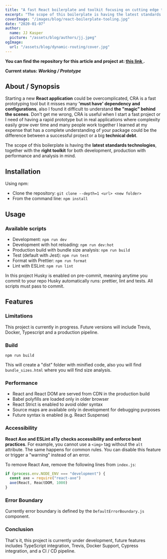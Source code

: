 ```yaml
---
title: "A fast React boilerplate and toolkit focusing on cutting edge technologies and tools."
excerpt: "The scope of this boilerplate is having the latest standards technologies, together with the right toolkit for both development, production with performance and analysis in mind."
coverImage: "/images/blog/react-boilerplate-tooling.jpg"
date: "2020-01-07"
author:
  name: JJ Kasper
  picture: "/assets/blog/authors/jj.jpeg"
ogImage:
  url: "/assets/blog/dynamic-routing/cover.jpg"
---
```


**You can find the repository for this article and project at: <a href="https://github.com/frivolta/react-boilerplate-tooling" target="_blank"> this link </a>.**

**Current status: _Working / Prototype_**

## About / Synopsis

Starting a new **React application** could be overcomplicated, CRA is a fast prototyping tool but it misses many **'must have' dependency and configurations**, also I found it difficult to understand **the "magic" behind the scenes**. Don't get me wrong, CRA is useful when I start a fast project or I need of having a rapid prototype but in real applications where complexity easily grow over time and many people work together I learned at my expense that has a complete understanding of your package could be the difference between a successful project or a big **technical debt**.

The scope of this boilerplate is having the **latest standards technologies**, together with the **right toolkit** for both development, production with performance and analysis in mind.

## Installation

Using npm:

- Clone the repository: `git clone --depth=1 <url> <new folder>`
- From the command line: `npm install`

## Usage

### Available scripts

- Development: `npm run dev`
- Development with hot reloading: `npm run dev:hot`
- Production build with bundle size analysis: `npm run build`
- Test (default with Jest): `npm run test`
- Format with Prettier: `npm run format`
- Lint with ESLint: `npm run lint`

In this project Husky is enabled on pre-commit, meaning anytime you commit to your repo Husky automatically runs: prettier, lint and tests. All scripts must pass to commit.

## Features

### Limitations

This project is currently in progress. Future versions will include Trevis, Docker, Typescript and a production pipeline.

### Build

    npm run build

This will create a "dist" folder with minified code, also you will find `bundle_sizes.html` where you will find size analysis.

### Performance

- React and React DOM are served from CDN in the production build
- Babel polyfills are loaded only in older browser
- React Strict is enabled to avoid older syntax
- Source maps are available only in development for debugging purposes
- Future syntax is enabled (e.g. React Suspense)

### Accessibility

**React Axe and ESLint a11y checks accessibility and enforce best practices**. For example, you cannot use a `<img>` tag without the `alt` attribute. The same happens for common rules. You can disable this feature or trigger a "warning" instead of an error.

To remove React Axe, remove the following lines from `index.js`:

```javascript
if (process.env.NODE_ENV === "development") {
  const axe = require("react-axe")
  axe(React, ReactDOM, 1000)
}
```

### Error Boundary

Currently error boundary is defined by the `DefaultErrorBoundary.js` component.

### Conclusion

That's it, this project is currently under development, future features includes TypeScript integration, Trevis, Docker Support, Cypress integration, and a CI / CD pipeline.
